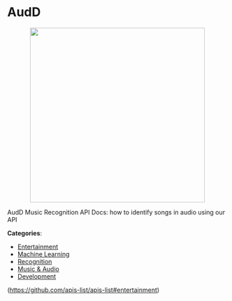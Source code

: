 # AudD
<p align="center">
    <img width="400" src="https://raw.githubusercontent.com/apis-list/apis-list/apis/audd/logo_256x256.png" />
</p>

AudD Music Recognition API Docs: how to identify songs in audio using our API



**Categories**:
- [Entertainment](https://github.com/apis-list/apis-list#entertainment)
- [Machine Learning](https://github.com/apis-list/apis-list#machine-learning)
- [Recognition](https://github.com/apis-list/apis-list#recognition)
- [Music & Audio](https://github.com/apis-list/apis-list#music-and-audio)
- [Development](https://github.com/apis-list/apis-list#development)



(https://github.com/apis-list/apis-list#entertainment)



